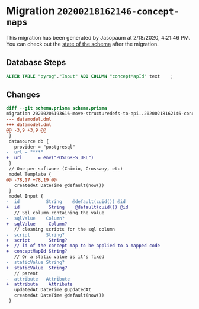 # Migration `20200218162146-concept-maps`

This migration has been generated by Jasopaum at 2/18/2020, 4:21:46 PM.
You can check out the [state of the schema](./schema.prisma) after the migration.

## Database Steps

```sql
ALTER TABLE "pyrog"."Input" ADD COLUMN "conceptMapId" text    ;
```

## Changes

```diff
diff --git schema.prisma schema.prisma
migration 20200206193616-move-structuredefs-to-api..20200218162146-concept-maps
--- datamodel.dml
+++ datamodel.dml
@@ -3,9 +3,9 @@
 }
 datasource db {
   provider = "postgresql"
-  url = "***"
+  url      = env("POSTGRES_URL")
 }
 // One per software (Chimio, Crossway, etc)
 model Template {
@@ -78,17 +78,19 @@
   createdAt DateTime @default(now())
 }
 model Input {
-  id          String    @default(cuid()) @id
+  id           String    @default(cuid()) @id
   // Sql column containing the value
-  sqlValue    Column?
+  sqlValue     Column?
   // cleaning scripts for the sql column
-  script      String?
+  script       String?
+  // id of the concept map to be applied to a mapped code
+  conceptMapId String?
   // Or a static value is it's fixed
-  staticValue String?
+  staticValue  String?
   // parent
-  attribute   Attribute
+  attribute    Attribute
   updatedAt DateTime @updatedAt
   createdAt DateTime @default(now())
 }
```
